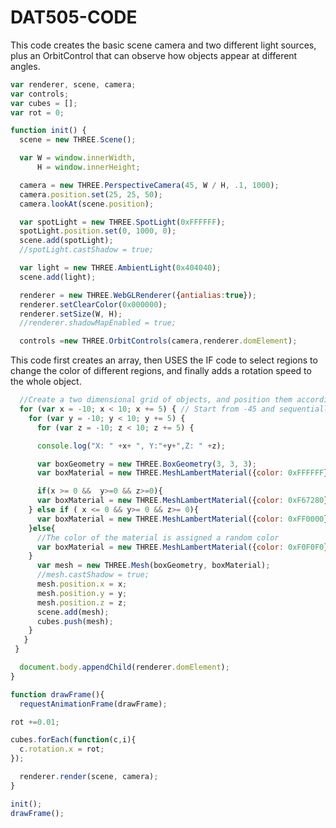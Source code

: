 # DAT505-CODE
This code creates the basic scene camera and two different light sources, plus an OrbitControl that can observe how objects appear at different angles.
```javascript
var renderer, scene, camera;
var controls;
var cubes = [];
var rot = 0;

function init() {
  scene = new THREE.Scene();

  var W = window.innerWidth,
      H = window.innerHeight;

  camera = new THREE.PerspectiveCamera(45, W / H, .1, 1000);
  camera.position.set(25, 25, 50);
  camera.lookAt(scene.position);

  var spotLight = new THREE.SpotLight(0xFFFFFF);
  spotLight.position.set(0, 1000, 0);
  scene.add(spotLight);
  //spotLight.castShadow = true;

  var light = new THREE.AmbientLight(0x404040);
  scene.add(light);

  renderer = new THREE.WebGLRenderer({antialias:true});
  renderer.setClearColor(0x000000);
  renderer.setSize(W, H);
  //renderer.shadowMapEnabled = true;

  controls =new THREE.OrbitControls(camera,renderer.domElement);
```
This code first creates an array, then USES the IF code to select regions to change the color of different regions, and finally adds a rotation speed to the whole object.
```javascript
  //Create a two dimensional grid of objects, and position them accordingly
  for (var x = -10; x < 10; x += 5) { // Start from -45 and sequentially add one every 5 pixels
    for (var y = -10; y < 10; y += 5) {
      for (var z = -10; z < 10; z += 5) {

      console.log("X: " +x+ ", Y:"+y+",Z: " +z);

      var boxGeometry = new THREE.BoxGeometry(3, 3, 3);
      var boxMaterial = new THREE.MeshLambertMaterial({color: 0xFFFFFF});

      if(x >= 0 &&  y>=0 && z>=0){
      var boxMaterial = new THREE.MeshLambertMaterial({color: 0xF67280});
    } else if ( x <= 0 && y>= 0 && z>= 0){
      var boxMaterial = new THREE.MeshLambertMaterial({color: 0xFF0000});
    }else{
      //The color of the material is assigned a random color
      var boxMaterial = new THREE.MeshLambertMaterial({color: 0xF0F0F0});
    }
      var mesh = new THREE.Mesh(boxGeometry, boxMaterial);
      //mesh.castShadow = true;
      mesh.position.x = x;
      mesh.position.y = y;
      mesh.position.z = z;
      scene.add(mesh);
      cubes.push(mesh);
    }
   }
 }

  document.body.appendChild(renderer.domElement);
}

function drawFrame(){
  requestAnimationFrame(drawFrame);

rot +=0.01;

cubes.forEach(function(c,i){
  c.rotation.x = rot;
});

  renderer.render(scene, camera);
}

init();
drawFrame();
```
